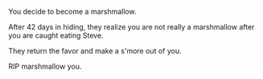 You decide to become a marshmallow.

After 42 days in hiding, they realize you are not really a marshmallow after you are caught eating Steve.

They return the favor and make a s'more out of you.

RIP marshmallow you.
